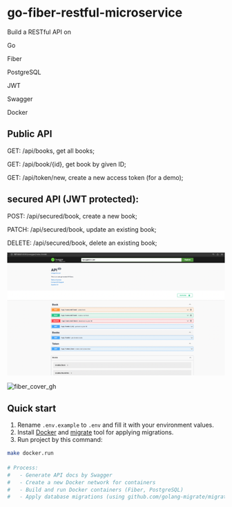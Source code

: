 # go-fiber-restful-microservice
Build a RESTful API on 

Go

Fiber

PostgreSQL

JWT 

Swagger

Docker 

## Public API 
GET: /api/books, get all books;

GET: /api/book/{id}, get book by given ID;

GET: /api/token/new, create a new access token (for a demo);

## secured API (JWT protected):

POST: /api/secured/book, create a new book;

PATCH: /api/secured/book, update an existing book;

DELETE: /api/secured/book, delete an existing book;


![aswaggerUI](/swaggerUI.png)

![fiber_cover_gh](https://user-images.githubusercontent.com/11155743/112001218-cf258b00-8b2f-11eb-9c6d-d6c38a09af86.jpg)

## Quick start

1. Rename `.env.example` to `.env` and fill it with your environment values.
2. Install [Docker](https://www.docker.com/get-started) and [migrate](https://github.com/golang-migrate/migrate) tool for applying migrations.
3. Run project by this command:

```bash
make docker.run

# Process:
#   - Generate API docs by Swagger
#   - Create a new Docker network for containers
#   - Build and run Docker containers (Fiber, PostgreSQL)
#   - Apply database migrations (using github.com/golang-migrate/migrate)
```
